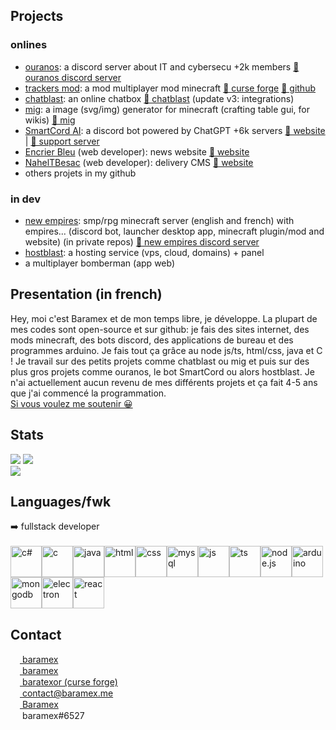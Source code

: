 ## Projects
### onlines
- <ins>ouranos</ins>: a discord server about IT and cybersecu +2k members [🔗 ouranos discord server](https://discord.gg/6rvTAf5XXy)
- <ins>trackers mod</ins>: a mod multiplayer mod minecraft [🔗 curse forge](https://www.curseforge.com/minecraft/mc-mods/trackers-mod-by-baramex) [🔗 github](https://github.com/baramex/trackers-mod-mc)
- <ins>chatblast</ins>: an online chatbox [🔗 chatblast](https://chatblast.baramex.me) (update v3: integrations)
- <ins>mig</ins>: a image (svg/img) generator for minecraft (crafting table gui, for wikis) [🔗 mig](https://mig.baramex.me)
- <ins>SmartCord AI</ins>: a discord bot powered by ChatGPT +6k servers [🔗 website](https://smartcord.ai) | [🔗 support server](https://discord.gg/u8ehamrEea)
- <ins>Encrier Bleu</ins> (web developer): news website [🔗 website](https://encrierbleu.fr)
- <ins>NahelTBesac</ins> (web developer): delivery CMS [🔗 website](https://naheltbesac.fr)
- others projets in my github
### in dev
- <ins>new empires</ins>: smp/rpg minecraft server (english and french) with empires... (discord bot, launcher desktop app, minecraft plugin/mod and website) (in private repos) [🔗 new empires discord server](https://discord.gg/88ZVH6auWT)
- <ins>hostblast</ins>: a hosting service (vps, cloud, domains) + panel
- a multiplayer bomberman (app web)

## Presentation (in french)
Hey, moi c'est Baramex et de mon temps libre, je développe. La plupart de mes codes sont open-source et sur github: je fais des sites internet, des mods minecraft, des bots discord, des applications de bureau et des programmes arduino. Je fais tout ça grâce au node js/ts, html/css, java et C ! Je travail sur des petits projets comme chatblast ou mig et puis sur des plus gros projets comme ouranos, le bot SmartCord ou alors hostblast. Je n'ai actuellement aucun revenu de mes différents projets et ça fait 4-5 ans que j'ai commencé la programmation.<br/>
<a href="https://www.patreon.com/bePatron?u=61479047" data-patreon-widget-type="become-patron-button">Si vous voulez me soutenir 😀</a>

## Stats
![](https://img.shields.io/github/followers/baramex?style=for-the-badge)
![](https://img.shields.io/github/stars/baramex?style=for-the-badge)<br/>
[![](https://github-readme-stats.vercel.app/api?username=baramex&theme=tokyonight&count_private=true&show_icons=true)](https://github.com/baramex)

## Languages/fwk
➡️ fullstack developer<br/><br/>
<img alt="c#" src='https://iconape.com/wp-content/files/sh/51404/svg/c--4.svg' width='50'><img  alt="c" src='https://img.icons8.com/color/452/c-programming.png' width='50'><img alt="java" src='https://cdn-icons-png.flaticon.com/512/226/226777.png' width='50'><img alt="html" src='https://cdn1.iconfinder.com/data/icons/logotypes/32/badge-html-5-512.png' width='50'><img alt="css" src='https://cdn-icons-png.flaticon.com/512/732/732190.png' width='50'><img alt="mysql" src='https://upload.wikimedia.org/wikipedia/fr/thumb/6/62/MySQL.svg/1200px-MySQL.svg.png' width='50'><img alt=" js" src='https://upload.wikimedia.org/wikipedia/commons/thumb/9/99/Unofficial_JavaScript_logo_2.svg/1200px-Unofficial_JavaScript_logo_2.svg.png' width='50'><img alt="ts" src='https://miro.medium.com/max/816/1*TpbxEQy4ckB-g31PwUQPlg.png' width='50'><img alt="node.js" src='https://static-00.iconduck.com/assets.00/node-js-icon-227x256-913nazt0.png' width='50'><img alt="arduino" src='https://brandslogos.com/wp-content/uploads/images/large/arduino-logo-1.png' width='50'><img alt="mongodb" src='https://www.servicepilot.com/images/integration/mongodb.webp' width='50'><img alt="electron" src='https://upload.wikimedia.org/wikipedia/commons/thumb/9/91/Electron_Software_Framework_Logo.svg/1024px-Electron_Software_Framework_Logo.svg.png' width='50'><img alt="react" src="https://upload.wikimedia.org/wikipedia/commons/thumb/a/a7/React-icon.svg/2300px-React-icon.svg.png" width="50"/>

<h2 id='contact'>Contact</h2>

[<img src='https://upload.wikimedia.org/wikipedia/commons/thumb/a/a5/Instagram_icon.png/2048px-Instagram_icon.png' width='15'> baramex](https://www.instagram.com/baramex/)<br/>
[<img src='https://cdn.icon-icons.com/icons2/2429/PNG/512/tik_tok_logo_icon_147226.png' width='15'> baramex](https://tiktok.com/@baramex)<br/>
[<img src="https://styles.redditmedia.com/t5_3errm/styles/communityIcon_626lcjroufc61.png?width=256&amp;s=649b71858126bcbb3e49b57ce6ec640f5e7ecba4" style="border-radius: 50%;" width="15"> baratexor (curse forge)](https://www.curseforge.com/members/baratexor/projects)<br/>
[<img src='https://www.arobase.org/wp-content/uploads/2014/09/gmail2.ico' width='15'> contact@baramex.me](mailto:contact@baramex.me)<br/>
[<img src='https://upload.wikimedia.org/wikipedia/commons/thumb/0/09/YouTube_full-color_icon_%282017%29.svg/800px-YouTube_full-color_icon_%282017%29.svg.png' width='15'> Baramex](https://www.youtube.com/channel/UC4yA13w8pjE_O6jeMWhxNUg)<br/>
<img src='https://logo-marque.com/wp-content/uploads/2020/12/Discord-Logo.png' width='15'> baramex#6527
